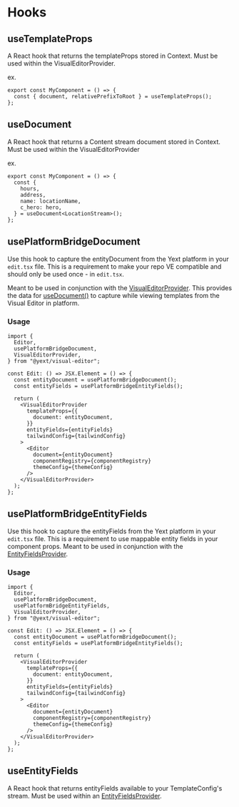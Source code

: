 # Hooks

## useTemplateProps

A React hook that returns the templateProps stored in Context. Must be used within the VisualEditorProvider.

ex.

```tsx
export const MyComponent = () => {
  const { document, relativePrefixToRoot } = useTemplateProps();
};
```

## useDocument

A React hook that returns a Content stream document stored in Context. Must be used within the VisualEditorProvider

ex.

```tsx
export const MyComponent = () => {
  const {
    hours,
    address,
    name: locationName,
    c_hero: hero,
  } = useDocument<LocationStream>();
};
```

## usePlatformBridgeDocument

Use this hook to capture the entityDocument from the Yext platform in your `edit.tsx` file.
This is a requirement to make your repo VE compatible and should only be used once - in `edit.tsx`.

Meant to be used in conjunction with the [VisualEditorProvider](../utils/README.md#visualeditorprovider). This provides the data for [useDocument()](#usedocument) to capture while viewing templates from the Visual Editor in platform.

### Usage

```tsx
import {
  Editor,
  usePlatformBridgeDocument,
  VisualEditorProvider,
} from "@yext/visual-editor";

const Edit: () => JSX.Element = () => {
  const entityDocument = usePlatformBridgeDocument();
  const entityFields = usePlatformBridgeEntityFields();

  return (
    <VisualEditorProvider
      templateProps={{
        document: entityDocument,
      }}
      entityFields={entityFields}
      tailwindConfig={tailwindConfig}
    >
      <Editor
        document={entityDocument}
        componentRegistry={componentRegistry}
        themeConfig={themeConfig}
      />
    </VisualEditorProvider>
  );
};
```

## usePlatformBridgeEntityFields

Use this hook to capture the entityFields from the Yext platform in your `edit.tsx` file.
This is a requirement to use mappable entity fields in your component props.
Meant to be used in conjunction with the [EntityFieldsProvider](#entityfieldsprovider).

### Usage

```tsx
import {
  Editor,
  usePlatformBridgeDocument,
  usePlatformBridgeEntityFields,
  VisualEditorProvider,
} from "@yext/visual-editor";

const Edit: () => JSX.Element = () => {
  const entityDocument = usePlatformBridgeDocument();
  const entityFields = usePlatformBridgeEntityFields();

  return (
    <VisualEditorProvider
      templateProps={{
        document: entityDocument,
      }}
      entityFields={entityFields}
      tailwindConfig={tailwindConfig}
    >
      <Editor
        document={entityDocument}
        componentRegistry={componentRegistry}
        themeConfig={themeConfig}
      />
    </VisualEditorProvider>
  );
};
```

## useEntityFields

A React hook that returns entityFields available to your TemplateConfig's stream. Must be used within an [EntityFieldsProvider](#entityfieldsprovider).
